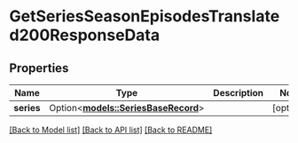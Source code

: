 # GetSeriesSeasonEpisodesTranslated200ResponseData

## Properties

Name | Type | Description | Notes
------------ | ------------- | ------------- | -------------
**series** | Option<[**models::SeriesBaseRecord**](SeriesBaseRecord.md)> |  | [optional]

[[Back to Model list]](../README.md#documentation-for-models) [[Back to API list]](../README.md#documentation-for-api-endpoints) [[Back to README]](../README.md)


